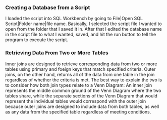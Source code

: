 ### Creating a Database from a Script

I loaded the script into SQL Workbench by going to File|Open SQL Script|Folder name|file name. Basically, I selected the script file I wanted to open from the folder that I saved it in. After that I edited the database name in the script file to what I wanted, saved, and hit the run button to tell the program to execute the script.

### Retrieving Data From Two or More Tables

Inner joins are designed to retrieve corresponding data from two or more tables using primary and foeign keys that match specified criteria. Outer joins, on the other hand, returns all of the data from one table in the join regardless of whether the criteria is met. The best way to explain the two is to consider how both join types relate to a Venn Diagram: An inner join represents the middle common ground of the Venn Diagram where the two tables share, while the separate sections of the Venn Diagram that would represent the individual tables would correspond with the outer join because outer joins are designed to include data from both tables, as well as any data from the specified table regardless of meeting conditions.
